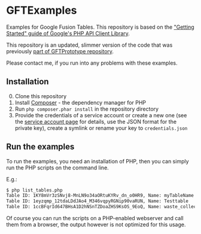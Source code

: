 GFTExamples
===========

Examples for Google Fusion Tables. This repository is based on the ["Getting Started" guide of Google's PHP API Client Library](https://developers.google.com/api-client-library/php/start/get_started).

This repository is an updated, slimmer version of the code that was previously [part of GFTPrototype repository](https://github.com/metaodi/GFTPrototype/tree/master/examples/php).

Please contact me, if you run into any problems with these examples.

## Installation

0. Clone this repository
0. Install [Composer](https://getcomposer.org/) - the dependency manager for PHP
0. Run `php composer.phar install` in the repository directory
0. Provide the credentials of a service account or create a new one (see the [service account page](https://developers.google.com/identity/protocols/OAuth2ServiceAccount) for details, use the JSON format for the private key), create a symlink or rename your key to `credentials.json`

## Run the examples

To run the examples, you need an installation of PHP, then you can simply run the PHP scripts on the command line.

E.g.:

```bash
$ php list_tables.php
Table ID: 1KY8mVr3zSNvj8-MnLN9o34aORtuKYRv_dn_o0HR9, Name: myTableName
Table ID: 1eyzqmp_12tdaLDdJAo4_M346vqpyRGNip90vaRUN, Name: Testtable
Table ID: 1ccBFqrId647BHsA1D2hNSnTZDoaZHS9KsOS_9EoQ, Name: waste_collection_zurich_2017
```

Of course you can run the scripts on a PHP-enabled webserver and call them from a browser, the output however is not optimized for this usage.
